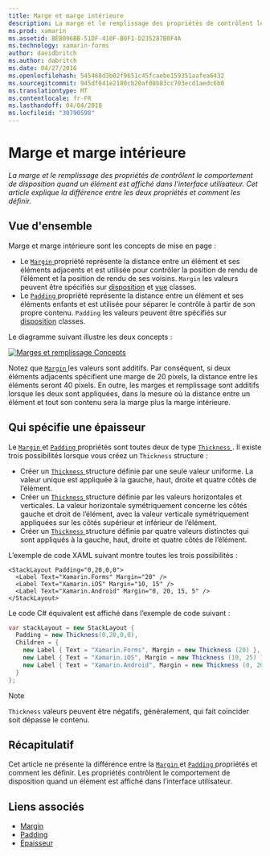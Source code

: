 ```yaml
---
title: Marge et marge intérieure
description: La marge et le remplissage des propriétés de contrôlent le comportement de disposition quand un élément est affiché dans l’interface utilisateur. Cet article explique la différence entre les deux propriétés et comment les définir.
ms.prod: xamarin
ms.assetid: BEB096BB-51DF-410F-B0F1-D235287B0F4A
ms.technology: xamarin-forms
author: davidbritch
ms.author: dabritch
ms.date: 04/27/2016
ms.openlocfilehash: 545468d3b02f9651c45fcaebe159351aafea6432
ms.sourcegitcommit: 945df041e2180cb20af08b83cc703ecd1aedc6b0
ms.translationtype: MT
ms.contentlocale: fr-FR
ms.lasthandoff: 04/04/2018
ms.locfileid: "30790598"
---
```

# <a name="margin-and-padding"></a>Marge et marge intérieure

_La marge et le remplissage des propriétés de contrôlent le comportement de disposition quand un élément est affiché dans l’interface utilisateur. Cet article explique la différence entre les deux propriétés et comment les définir._

## <a name="overview"></a>Vue d'ensemble

Marge et marge intérieure sont les concepts de mise en page :

- Le [ `Margin` ](https://developer.xamarin.com/api/property/Xamarin.Forms.View.Margin/) propriété représente la distance entre un élément et ses éléments adjacents et est utilisée pour contrôler la position de rendu de l’élément et la position de rendu de ses voisins. `Margin` les valeurs peuvent être spécifiés sur [disposition](~/xamarin-forms/user-interface/controls/layouts.md) et [vue](~/xamarin-forms/user-interface/controls/views.md) classes.
- Le [ `Padding` ](https://developer.xamarin.com/api/property/Xamarin.Forms.Layout.Padding/) propriété représente la distance entre un élément et ses éléments enfants et est utilisée pour séparer le contrôle à partir de son propre contenu. `Padding` les valeurs peuvent être spécifiés sur [disposition](~/xamarin-forms/user-interface/controls/layouts.md) classes.

Le diagramme suivant illustre les deux concepts :

[![](margin-and-padding-images/margins-and-padding-sml.png "Marges et remplissage Concepts")](margin-and-padding-images/margins-and-padding.png#lightbox "marges et remplissage Concepts")

Notez que [ `Margin` ](https://developer.xamarin.com/api/property/Xamarin.Forms.View.Margin/) les valeurs sont additifs. Par conséquent, si deux éléments adjacents spécifient une marge de 20 pixels, la distance entre les éléments seront 40 pixels. En outre, les marges et remplissage sont additifs lorsque les deux sont appliquées, dans la mesure où la distance entre un élément et tout son contenu sera la marge plus la marge intérieure.

## <a name="specifying-a-thickness"></a>Qui spécifie une épaisseur

Le [ `Margin` ](https://developer.xamarin.com/api/property/Xamarin.Forms.View.Margin/) et [ `Padding` ](https://developer.xamarin.com/api/property/Xamarin.Forms.Layout.Padding/) propriétés sont toutes deux de type [ `Thickness` ](https://developer.xamarin.com/api/type/Xamarin.Forms.Thickness/). Il existe trois possibilités lorsque vous créez un `Thickness` structure :

- Créer un [ `Thickness` ](https://developer.xamarin.com/api/type/Xamarin.Forms.Thickness/) structure définie par une seule valeur uniforme. La valeur unique est appliquée à la gauche, haut, droite et quatre côtés de l’élément.
- Créer un [ `Thickness` ](https://developer.xamarin.com/api/type/Xamarin.Forms.Thickness/) structure définie par les valeurs horizontales et verticales. La valeur horizontale symétriquement concerne les côtés gauche et droit de l’élément, avec la valeur verticale symétriquement appliquées sur les côtés supérieur et inférieur de l’élément.
- Créer un [ `Thickness` ](https://developer.xamarin.com/api/type/Xamarin.Forms.Thickness/) structure définie par quatre valeurs distinctes qui sont appliqués à la gauche, haut, droite et quatre côtés de l’élément.

L’exemple de code XAML suivant montre toutes les trois possibilités :

```xaml
<StackLayout Padding="0,20,0,0">
  <Label Text="Xamarin.Forms" Margin="20" />
  <Label Text="Xamarin.iOS" Margin="10, 15" />
  <Label Text="Xamarin.Android" Margin="0, 20, 15, 5" />
</StackLayout>
```

Le code C# équivalent est affiché dans l’exemple de code suivant :

```csharp
var stackLayout = new StackLayout {
  Padding = new Thickness(0,20,0,0),
  Children = {
    new Label { Text = "Xamarin.Forms", Margin = new Thickness (20) },
    new Label { Text = "Xamarin.iOS", Margin = new Thickness (10, 25) },
    new Label { Text = "Xamarin.Android", Margin = new Thickness (0, 20, 15, 5) }
  }
};
```

> [!NOTE]
> `Thickness` valeurs peuvent être négatifs, généralement, qui fait coïncider soit dépasse le contenu.

## <a name="summary"></a>Récapitulatif

Cet article ne présente la différence entre la [ `Margin` ](https://developer.xamarin.com/api/property/Xamarin.Forms.View.Margin/) et [ `Padding` ](https://developer.xamarin.com/api/property/Xamarin.Forms.Layout.Padding/) propriétés et comment les définir. Les propriétés contrôlent le comportement de disposition quand un élément est affiché dans l’interface utilisateur.


## <a name="related-links"></a>Liens associés

- [Margin](https://developer.xamarin.com/api/property/Xamarin.Forms.View.Margin/)
- [Padding](https://developer.xamarin.com/api/property/Xamarin.Forms.Layout.Padding/)
- [Épaisseur](https://developer.xamarin.com/api/type/Xamarin.Forms.Thickness/)
